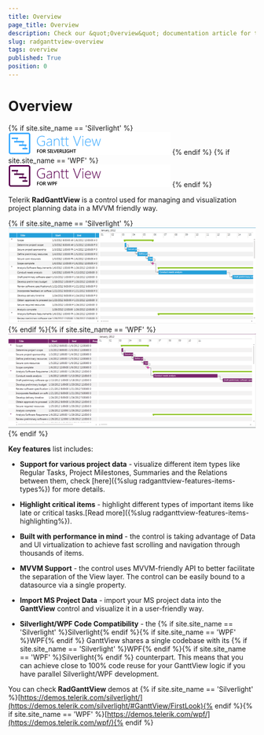 ```yaml
---
title: Overview
page_title: Overview
description: Check our &quot;Overview&quot; documentation article for the RadGanttView {{ site.framework_name }} control.
slug: radganttview-overview
tags: overview
published: True
position: 0
---
```


# Overview

{% if site.site_name == 'Silverlight' %}
![Rad Gantt View Overview 010 SL](images/RadGanttView_Overview_010_SL.png)
{% endif %}
{% if site.site_name == 'WPF' %}
![Rad Gantt View Overview 010 WPF](images/RadGanttView_Overview_010_WPF.png)
{% endif %}

Telerik __RadGanttView__ is a control used for managing and visualization project planning data in a MVVM friendly way.

{% if site.site_name == 'Silverlight' %}![Rad Gantt View Overview 020 SL](images/RadGanttView_Overview_020_SL.png){% endif %}{% if site.site_name == 'WPF' %}![Rad Gantt View Overview 020 WPF](images/RadGanttView_Overview_020_WPF.png){% endif %}

__Key features__ list includes:

* __Support for various project data__ - visualize different item types like Regular Tasks, Project Milestones, Summaries and the Relations between them, check [here]({%slug radganttview-features-items-types%}) for more details.

* __Highlight critical items__ - highlight different types of important items like late or critical tasks.[Read more]({%slug radganttview-features-items-highlighting%}).

* __Built with performance in mind__ - the control is taking advantage of Data and UI virtualization to achieve fast scrolling and navigation through thousands of items.

* __MVVM Support__ - the control uses MVVM-friendly API to better facilitate the separation of the View layer. The control can be easily bound to a datasource via a single property.

* __Import MS Project Data__ - import your MS project data into the __GanttView__ control and visualize it in a user-friendly way.

* __Silverlight/WPF Code Compatibility__ - the {% if site.site_name == 'Silverlight' %}Silverlight{% endif %}{% if site.site_name == 'WPF' %}WPF{% endif %} GanttView shares a single codebase with its {% if site.site_name == 'Silverlight' %}WPF{% endif %}{% if site.site_name == 'WPF' %}Silverlight{% endif %} counterpart. This means that you can achieve close to 100% code reuse for your GanttView logic if you have parallel Silverlight/WPF development. 

You can check __RadGanttView__ demos at {% if site.site_name == 'Silverlight' %}[https://demos.telerik.com/silverlight/](https://demos.telerik.com/silverlight/#GanttView/FirstLook){% endif %}{% if site.site_name == 'WPF' %}[https://demos.telerik.com/wpf/](https://demos.telerik.com/wpf/){% endif %}